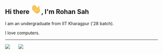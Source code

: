 <h2>Hi there <img src="https://raw.githubusercontent.com/ABSphreak/ABSphreak/master/gifs/Hi.gif" height="33px">, I'm Rohan Sah</h2>
I am an undergraduate from IIT Kharagpur ('28 batch).

I love computers.<br>

<hr>

<a href="https://github.com/rosa479">
<img height="120" src="https://github-readme-stats-eight-theta.vercel.app/api/top-langs/?username=rosa479&layout=compact&langs_count=8&theme=material-palenight"/>
</a>
<a href="https://github.com/rosa479">
<img width="460" src="https://github-readme-stats-eight-theta.vercel.app/api?username=rosa479&show_icons=true&theme=material-palenight&include_all_commits=true&count_private=true" align="right"/>
</a>
